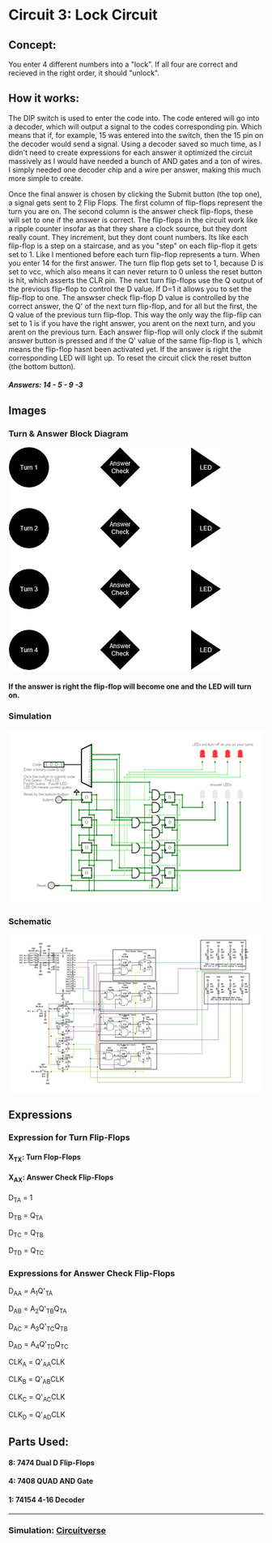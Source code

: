 # Circuit 3: Lock Circuit 
## Concept:
You enter 4 different numbers into a "lock". If all four are correct and recieved in the right order, it should "unlock". 
## How it works:
The DIP switch is used to enter the code into. The code entered will go into a decoder, which will output a signal to the codes corresponding pin. Which means that if, for example, 15 was entered into the switch, then the 15 pin on the decoder would send a signal. Using a decoder saved so much time, as I didn't need to create expressions for each answer it optimized the circuit massively as I would have needed a bunch of AND gates and a ton of wires. I simply needed one decoder chip and a wire per answer, making this much more simple to create.

Once the final answer is chosen by clicking the Submit button (the top one), a signal gets sent to 2 Flip Flops. The first column of flip-flops represent the turn you are on. The second column is the answer check flip-flops, these will set to one if the answer is correct. The flip-flops in the circuit work like a ripple counter insofar as that they share a clock source, but they dont really count. They increment, but they dont count numbers. Its like each flip-flop is a step on a staircase, and as you "step" on each flip-flop it gets set to 1. Like I mentioned before each turn flip-flop represents a turn. When you enter 14 for the first answer. The turn flip flop gets set to 1, because D is set to vcc, which also means it can never return to 0 unless the reset button is hit, which asserts the CLR pin. The next turn flip-flops use the Q output of the previous flip-flop to control the D value. If D=1 it allows you to set the flip-flop to one. The answser check flip-flop D value is controlled by the correct answer, the Q' of the next turn flip-flop, and for all but the first, the Q value of the previous turn flip-flop. This way the only way the flip-flip can set to 1 is if you have the right answer, you arent on the next turn, and you arent on the previous turn. Each answer flip-flop will only clock if the submit answer button is pressed and if the Q' value of the same flip-flop is 1, which means the flip-flop hasnt been activated yet. If the answer is right the corresponding LED will light up. To reset the circuit click the reset button (the bottom button).

##### Answers: 14 - 5 - 9 -3

## Images
### Turn & Answer Block Diagram
![Circuit 3 Block Diagram](Circuit_3_block_diagram.png)
#### If the answer is right the flip-flop will become one and the LED will turn on.
### Simulation
![Circuit 3 Simulation](Circuit_3_Simulation.png)
### Schematic
![Circuit 3 Schematic](Circuit_3_Schematic.jpg)

## Expressions
### Expression for Turn Flip-Flops

#### X<sub>TX</sub>: Turn Flop-Flops
#### X<sub>AX</sub>: Answer Check Flip-Flops

D<sub>TA</sub> = 1

D<sub>TB</sub> = Q<sub>TA</sub>

D<sub>TC</sub> = Q<sub>TB</sub>

D<sub>TD</sub> = Q<sub>TC</sub>

### Expressions for Answer Check Flip-Flops

D<sub>AA</sub> = A<sub>1</sub>Q'<sub>TA</sub>

D<sub>AB</sub> = A<sub>2</sub>Q'<sub>TB</sub>Q<sub>TA</sub>

D<sub>AC</sub> = A<sub>3</sub>Q'<sub>TC</sub>Q<sub>TB</sub>

D<sub>AD</sub> = A<sub>4</sub>Q'<sub>TD</sub>Q<sub>TC</sub>

CLK<sub>A</sub> = Q'<sub>AA</sub>CLK

CLK<sub>B</sub> = Q'<sub>AB</sub>CLK

CLK<sub>C</sub> = Q'<sub>AC</sub>CLK

CLK<sub>D</sub> = Q'<sub>AD</sub>CLK



## Parts Used:
#### 8: 7474 Dual D Flip-Flops
#### 4: 7408 QUAD AND Gate
#### 1: 74154 4-16 Decoder

***
### Simulation: [Circuitverse](https://circuitverse.org/simulator/edit/lock-circuit-9322b070-b124-4427-a766-c93bc677ccae)
